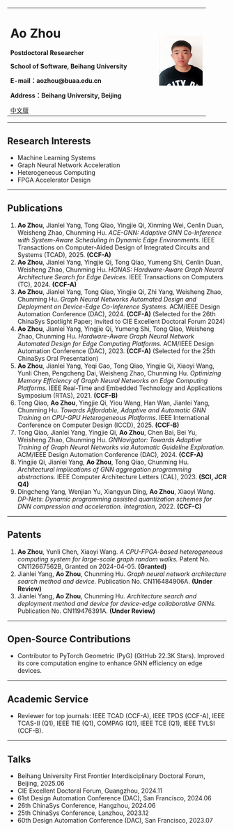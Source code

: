 <div>
<table border="0">
  <tr>
    <td>
      <h1>Ao Zhou</h1>
      <p><b>Postdoctoral Researcher</b></p>
      <p><b>School of Software, Beihang University</b></p>
      <p><b>E-mail：aozhou@buaa.edu.cn</b></p>
      <p><b>Address：Beihang University, Beijing</b></p>
      <a href="/index.md">中文版</a>
    </td>
    <td width="25%">
      <img src="/za.png" width="100%">
    </td>
  </tr>
</table>
</div>


--- 

## Research Interests
- Machine Learning Systems  
- Graph Neural Network Acceleration  
- Heterogeneous Computing  
- FPGA Accelerator Design  

---

## Publications
1. **Ao Zhou**, Jianlei Yang, Tong Qiao, Yingjie Qi, Xinming Wei, Cenlin Duan, Weisheng Zhao, Chunming Hu. *ACE-GNN: Adaptive GNN Co-Inference with System-Aware Scheduling in Dynamic Edge Environments.* IEEE Transactions on Computer-Aided Design of Integrated Circuits and Systems (TCAD), 2025. **(CCF-A)**  
2. **Ao Zhou**, Jianlei Yang, Yingjie Qi, Tong Qiao, Yumeng Shi, Cenlin Duan, Weisheng Zhao, Chunming Hu. *HGNAS: Hardware-Aware Graph Neural Architecture Search for Edge Devices.* IEEE Transactions on Computers (TC), 2024. **(CCF-A)**  
3. **Ao Zhou**, Jianlei Yang, Tong Qiao, Yingjie Qi, Zhi Yang, Weisheng Zhao, Chunming Hu. *Graph Neural Networks Automated Design and Deployment on Device-Edge Co-Inference Systems.* ACM/IEEE Design Automation Conference (DAC), 2024. **(CCF-A)** (Selected for the 26th ChinaSys Spotlight Paper; Invited to CIE Excellent Doctoral Forum 2024)  
4. **Ao Zhou**, Jianlei Yang, Yingjie Qi, Yumeng Shi, Tong Qiao, Weisheng Zhao, Chunming Hu. *Hardware-Aware Graph Neural Network Automated Design for Edge Computing Platforms.* ACM/IEEE Design Automation Conference (DAC), 2023. **(CCF-A)** (Selected for the 25th ChinaSys Oral Presentation)  
5. **Ao Zhou**, Jianlei Yang, Yeqi Gao, Tong Qiao, Yingjie Qi, Xiaoyi Wang, Yunli Chen, Pengcheng Dai, Weisheng Zhao, Chunming Hu. *Optimizing Memory Efficiency of Graph Neural Networks on Edge Computing Platforms.* IEEE Real-Time and Embedded Technology and Applications Symposium (RTAS), 2021. **(CCF-B)**  
6. Tong Qiao, **Ao Zhou**, Yingjie Qi, Yiou Wang, Han Wan, Jianlei Yang, Chunming Hu. *Towards Affordable, Adaptive and Automatic GNN Training on CPU-GPU Heterogeneous Platforms.* IEEE International Conference on Computer Design (ICCD), 2025. **(CCF-B)**  
7. Tong Qiao, Jianlei Yang, Yingjie Qi, **Ao Zhou**, Chen Bai, Bei Yu, Weisheng Zhao, Chunming Hu. *GNNavigator: Towards Adaptive Training of Graph Neural Networks via Automatic Guideline Exploration.* ACM/IEEE Design Automation Conference (DAC), 2024. **(CCF-A)**  
8. Yingjie Qi, Jianlei Yang, **Ao Zhou**, Tong Qiao, Chunming Hu. *Architectural implications of GNN aggregation programming abstractions.* IEEE Computer Architecture Letters (CAL), 2023. **(SCI, JCR Q4)**  
9. Dingcheng Yang, Wenjian Yu, Xiangyun Ding, **Ao Zhou**, Xiaoyi Wang. *DP-Nets: Dynamic programming assisted quantization schemes for DNN compression and acceleration.* *Integration*, 2022. **(CCF-C)**  

---

## Patents
1. **Ao Zhou**, Yunli Chen, Xiaoyi Wang. *A CPU-FPGA-based heterogeneous computing system for large-scale graph random walks.* Patent No. CN112667562B, Granted on 2024-04-05. **(Granted)**  
2. Jianlei Yang, **Ao Zhou**, Chunming Hu. *Graph neural network architecture search method and device.* Publication No. CN116484906A. **(Under Review)**  
3. Jianlei Yang, **Ao Zhou**, Chunming Hu. *Architecture search and deployment method and device for device-edge collaborative GNNs.* Publication No. CN119476391A. **(Under Review)**  

---

## Open-Source Contributions
- Contributor to PyTorch Geometric (PyG) (GitHub 22.3K Stars). Improved its core computation engine to enhance GNN efficiency on edge devices.  

---

## Academic Service
- Reviewer for top journals: IEEE TCAD (CCF-A), IEEE TPDS (CCF-A), IEEE TCAS-II (Q1), IEEE TIE (Q1), COMPAG (Q1), IEEE TCE (Q1), IEEE TVLSI (CCF-B).  

---

## Talks
- Beihang University First Frontier Interdisciplinary Doctoral Forum, Beijing, 2025.06  
- CIE Excellent Doctoral Forum, Guangzhou, 2024.11  
- 61st Design Automation Conference (DAC), San Francisco, 2024.06  
- 26th ChinaSys Conference, Hangzhou, 2024.06  
- 25th ChinaSys Conference, Lanzhou, 2023.12  
- 60th Design Automation Conference (DAC), San Francisco, 2023.07  
